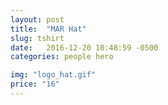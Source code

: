 ```yaml
---
layout: post
title:  "MAR Hat"
slug: tshirt
date:   2016-12-20 10:48:59 -0500
categories: people hero 

img: "logo_hat.gif"
price: "16"
---
```



